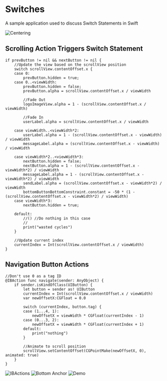 # Switches
A sample application used to discuss Switch Statements in Swift

![Centering](http://i.imgur.com/6xHZidt.gif "Centering")

## Scrolling Action Triggers Switch Statement
```
if prevButton != nil && nextButton != nil {
    //Update the view based on the scrollView position
    switch scrollView.contentOffset.x {
    case 0:
        prevButton.hidden = true;
    case 0..<viewWidth:
        prevButton.hidden = false;
        prevButton.alpha = scrollView.contentOffset.x / viewWidth
        
        //Fade Out
        logoImageView.alpha = 1 - (scrollView.contentOffset.x / viewWidth)
        
        //Fade In
        userLabel.alpha = scrollView.contentOffset.x / viewWidth
        
    case viewWidth..<viewWidth*2:
        userLabel.alpha = 1 - (scrollView.contentOffset.x - viewWidth) / viewWidth
        messageLabel.alpha = (scrollView.contentOffset.x - viewWidth) / viewWidth
        
    case viewWidth*2..<viewWidth*3:
        nextButton.hidden = false;
        nextButton.alpha = 1 - (scrollView.contentOffset.x - viewWidth*2) / viewWidth
        messageLabel.alpha = 1 - (scrollView.contentOffset.x - viewWidth*2) / viewWidth
        sendLabel.alpha = (scrollView.contentOffset.x - viewWidth*2) / viewWidth
        bottomButtonBottomConstraint.constant = -50 * (1 - (scrollView.contentOffset.x - viewWidth*2) / viewWidth)
    case viewWidth*3:
        nextButton.hidden = true;
        
    default:
        //() //Do nothing in this case
        //
        print("wasted cycles")
    }
    
    //Update current index
    currentIndex = Int(scrollView.contentOffset.x / viewWidth)
}
```

## Navigation Button Actions
```
//Don't use 0 as a tag ID
@IBAction func navigate(sender: AnyObject) {
    if sender.isKindOfClass(UIButton) {
        let button = sender as! UIButton
        currentIndex = Int(scrollView.contentOffset.x / viewWidth)
        var newOffsetX:CGFloat = 0.0
        
        switch (currentIndex, button.tag) {
        case (1...4, 1):
            newOffsetX = viewWidth * CGFloat(currentIndex - 1)
        case (0...3, 2):
            newOffsetX = viewWidth * CGFloat(currentIndex + 1)
        default:
            print("nothing")
        }
        
        //Animate to scroll position
        scrollView.setContentOffset(CGPointMake(newOffsetX, 0), animated: true)
    }
}
```

![IBActions](http://i.imgur.com/1wYGliq.gif "IBActions")
![Bottom Anchor](http://i.imgur.com/HOpxRcz.gif "Bottom Anchor")
![Demo](http://i.imgur.com/W9lHjC0.gif "Demo")
